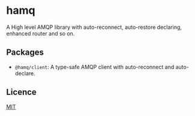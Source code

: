 # hamq

A High level AMQP library with auto-reconnect, auto-restore declaring, enhanced router and so on.

## Packages

- `@hamq/client`: A type-safe AMQP client with auto-reconnect and auto-declare.

## Licence

[MIT](LICENSE)
